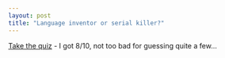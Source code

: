 ```yaml
---
layout: post
title: "Language inventor or serial killer?"
---
```




<a href="http://www.malevole.com/mv/misc/killerquiz/">Take the quiz</a> - I got 8/10, not too bad for guessing quite a few...


